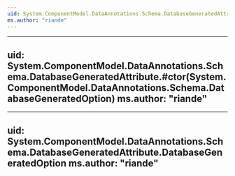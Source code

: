 ```yaml
---
uid: System.ComponentModel.DataAnnotations.Schema.DatabaseGeneratedAttribute
ms.author: "riande"
---
```


---
uid: System.ComponentModel.DataAnnotations.Schema.DatabaseGeneratedAttribute.#ctor(System.ComponentModel.DataAnnotations.Schema.DatabaseGeneratedOption)
ms.author: "riande"
---

---
uid: System.ComponentModel.DataAnnotations.Schema.DatabaseGeneratedAttribute.DatabaseGeneratedOption
ms.author: "riande"
---
